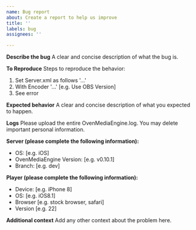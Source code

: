 ```yaml
---
name: Bug report
about: Create a report to help us improve
title: ''
labels: bug
assignees: ''

---
```


**Describe the bug**
A clear and concise description of what the bug is.

**To Reproduce**
Steps to reproduce the behavior:
1. Set Server.xml as follows '...'
2. With Encoder '...' [e.g. Use OBS Version] 
3. See error

**Expected behavior**
A clear and concise description of what you expected to happen.

**Logs**
Please upload the entire OvenMediaEngine.log. You may delete important personal information.

**Server (please complete the following information):**
 - OS: [e.g. iOS]
 - OvenMediaEngine Version: [e.g. v0.10.1]
 - Branch: [e.g. dev]

**Player (please complete the following information):**
 - Device: [e.g. iPhone 8]
 - OS: [e.g. iOS8.1]
 - Browser [e.g. stock browser, safari]
 - Version [e.g. 22]

**Additional context**
Add any other context about the problem here.
